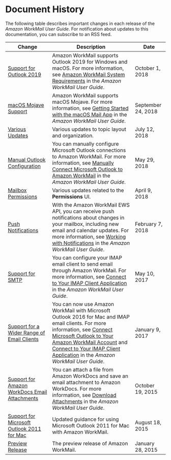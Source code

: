 # Document History<a name="DocumentHistory"></a>

The following table describes important changes in each release of the *Amazon WorkMail User Guide*\. For notification about updates to this documentation, you can subscribe to an RSS feed\. 

| Change | Description | Date | 
| --- |--- |--- |
| [Support for Outlook 2019](#DocumentHistory) | Amazon WorkMail supports Outlook 2019 for Windows and macOS\. For more information, see [Amazon WorkMail System Requirements](what_is.html#workmail_reqs) in the *Amazon WorkMail User Guide*\. | October 1, 2018 | 
| [macOS Mojave Support](#DocumentHistory) | Amazon WorkMail supports macOS Mojave\. For more information, see [Getting Started with the macOS Mail App](connect_mac_mail.html) in the *Amazon WorkMail User Guide*\. | September 24, 2018 | 
| [Various Updates](#DocumentHistory) | Various updates to topic layout and organization\. | July 12, 2018 | 
| [Manual Outlook Configuration](#DocumentHistory) | You can manually configure Microsoft Outlook connections to Amazon WorkMail\. For more information, see [Manually Connect Microsoft Outlook to Amazon WorkMail](outlook_manual.html) in the *Amazon WorkMail User Guide*\. | May 29, 2018 | 
| [Mailbox Permissions](#DocumentHistory) | Various updates related to the **Permissions** UI\.  | April 9, 2018 | 
| [Push Notifications](#DocumentHistory) | With the Amazon WorkMail EWS API, you can receive push notifications about changes in your mailbox, including new email and calendar updates\. For more information, see [Working with Notifications](notifications.html) in the *Amazon WorkMail User Guide*\. | February 7, 2018 | 
| [Support for SMTP](#DocumentHistory) | You can configure your IMAP email client to send email through Amazon WorkMail\. For more information, see [Connect to Your IMAP Client Application](using_IMAP_client.html) in the *Amazon WorkMail User Guide*\. | May 10, 2017 | 
| [Support for a Wider Range of Email Clients](#DocumentHistory) | You can now use Amazon WorkMail with Microsoft Outlook 2016 for Mac and IMAP email clients\. For more information, see [Connect Microsoft Outlook to Your Amazon WorkMail Account](connect_mail_client.html) and [Connect to Your IMAP Client Application](using_IMAP_client.html) in the *Amazon WorkMail User Guide*\. | January 9, 2017 | 
| [Support for Amazon WorkDocs Email Attachments](#DocumentHistory) | You can attach a file from Amazon WorkDocs and save an email attachment to Amazon WorkDocs\. For more information, see [Download Attachments](download_attachments.html) in the *Amazon WorkMail User Guide*\. | October 19, 2015 | 
| [Support for Microsoft Outlook 2011 for Mac](#DocumentHistory) | Updated guidance for using Microsoft Outlook 2011 for Mac with Amazon WorkMail\. | August 18, 2015 | 
| [Preview Release](#DocumentHistory) | The preview release of Amazon WorkMail\. | January 28, 2015 | 